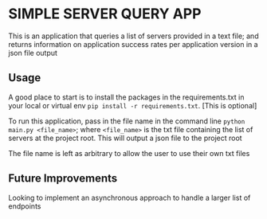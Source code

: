 # SIMPLE SERVER QUERY APP

This is an application that queries a list of servers provided in a text file; and returns information on application success rates per application version in a json file output 

## Usage
A good place to start is to install the packages in the requirements.txt in your local or virtual env `pip install -r requirements.txt`. [This is optional]

To run this application, pass in the file name in the command line `python main.py <file_name>`; where `<file_name>` is the txt file containing the list of servers at the project root. This will output a json file to the project root

The file name is left as arbitrary to allow the user to use their own txt files

## Future Improvements
Looking to implement an asynchronous approach to handle a larger list of endpoints
